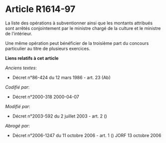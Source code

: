 # Article R1614-97

La liste des opérations à subventionner ainsi que les montants attribués sont arrêtés conjointement par le ministre chargé de
la culture et le ministre de l'intérieur.

Une même opération peut bénéficier de la troisième part du concours particulier au titre de plusieurs exercices.

**Liens relatifs à cet article**

_Anciens textes_:

  - Décret n°86-424 du 12 mars 1986 - art. 23 (Ab)

_Codifié par_:

  - Décret n°2000-318 2000-04-07

_Modifié par_:

  - Décret n°2003-592 du 2 juillet 2003 - art. 2 ()

_Abrogé par_:

  - Décret n°2006-1247 du 11 octobre 2006 - art. 1 () JORF 13 octobre 2006
